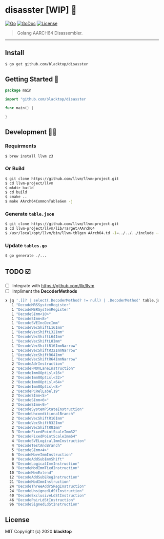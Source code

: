 # disasster [WIP] 🚧

[![Go](https://github.com/blacktop/disasster/workflows/Go/badge.svg)](https://github.com/blacktop/disasster/actions) [![GoDoc](https://godoc.org/github.com/blacktop/disasster?status.svg)](https://pkg.go.dev/github.com/blacktop/disasster) [![License](http://img.shields.io/:license-mit-blue.svg)](http://doge.mit-license.org)

> Golang AARCH64 Disassembler.

---

## Install

```bash
$ go get github.com/blacktop/disasster
```

## Getting Started 🚀

```go
package main

import "github.com/blacktop/disasster

func main() {

}
```

## Development 👩‍💻

### Requirments

```bash
$ brew install llvm z3
```

### Or Build

```bash
$ git clone https://github.com/llvm/llvm-project.git
$ cd llvm-project/llvm
$ mkdir build
$ cd build
$ cmake ..
$ make AArch64CommonTableGen -j
```

### Generate `table.json`

```bash
$ git clone https://github.com/llvm/llvm-project.git
$ cd llvm-project/llvm/lib/Target/AArch64
$ /usr/local/opt/llvm/bin/llvm-tblgen AArch64.td -I=../../../include --dump-json > out.json
```

### Update `tables.go`

```bash
$ go generate ./...
```

## TODO ☑️

- [ ] Integrate with <https://github.com/llir/llvm>
- [ ] Impliment the **DecoderMethods**

```bash
❯ jq '.[]? | select(.DecoderMethod? != null) | .DecoderMethod' table.json | sort -n | uniq -c | sort
   1 "DecodeMRSSystemRegister"
   1 "DecodeMSRSystemRegister"
   1 "DecodeSImm<10>"
   1 "DecodeSImm<8>"
   1 "DecodeSVEIncDecImm"
   1 "DecodeVecShiftL16Imm"
   1 "DecodeVecShiftL32Imm"
   1 "DecodeVecShiftL64Imm"
   1 "DecodeVecShiftL8Imm"
   1 "DecodeVecShiftR16ImmNarrow"
   1 "DecodeVecShiftR32ImmNarrow"
   1 "DecodeVecShiftR64Imm"
   1 "DecodeVecShiftR64ImmNarrow"
   2 "DecodeAdrInstruction"
   2 "DecodeFMOVLaneInstruction"
   2 "DecodeImm8OptLsl<16>"
   2 "DecodeImm8OptLsl<32>"
   2 "DecodeImm8OptLsl<64>"
   2 "DecodeImm8OptLsl<8>"
   2 "DecodePCRelLabel19"
   2 "DecodeSImm<5>"
   2 "DecodeSImm<6>"
   2 "DecodeSImm<9>"
   2 "DecodeSystemPStateInstruction"
   2 "DecodeUnconditionalBranch"
   2 "DecodeVecShiftR16Imm"
   2 "DecodeVecShiftR32Imm"
   2 "DecodeVecShiftR8Imm"
   3 "DecodeFixedPointScaleImm32"
   3 "DecodeFixedPointScaleImm64"
   4 "DecodeSVELogicalImmInstruction"
   4 "DecodeTestAndBranch"
   5 "DecodeSImm<4>"
   6 "DecodeMoveImmInstruction"
   8 "DecodeAddSubImmShift"
   8 "DecodeLogicalImmInstruction"
   8 "DecodeModImmTiedInstruction"
  10 "DecodeMemExtend"
  12 "DecodeAddSubERegInstruction"
  21 "DecodeModImmInstruction"
  24 "DecodeThreeAddrSRegInstruction"
  24 "DecodeUnsignedLdStInstruction"
  40 "DecodeExclusiveLdStInstruction"
  46 "DecodePairLdStInstruction"
  96 "DecodeSignedLdStInstruction"
```

## License

MIT Copyright (c) 2020 **blacktop**